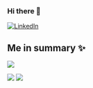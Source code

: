 ### Hi there 👋

<!--
**PrinceChomu/PrinceChomu** is a ✨ _special_ ✨ repository because its `README.md` (this file) appears on your GitHub profile.

Here are some ideas to get you started:

- 🔭 I’m currently working on ...
- 🌱 I’m currently learning ...
- 👯 I’m looking to collaborate on ...
- 🤔 I’m looking for help with ...
- 💬 Ask me about ...
- 📫 How to reach me: ...
- 😄 Pronouns: ...
- ⚡ Fun fact: ...
-->

<p>
  <a href="https://www.linkedin.com/in/prince-chomunorwa-5311aa15a/" target="_blank"><img alt="LinkedIn" src="https://img.shields.io/badge/linkedin-%230077B5.svg?&style=for-the-badge&logo=linkedin&logoColor=white" /></a>

<h2> Me in summary ✨ </h2>

![](http://github-profile-summary-cards.vercel.app/api/cards/profile-details?username=PrinceChomu&theme=radical)

![](http://github-profile-summary-cards.vercel.app/api/cards/repos-per-language?username=PrinceChomu&theme=radical)  ![](http://github-profile-summary-cards.vercel.app/api/cards/most-commit-language?username=PrinceChomu&theme=radical)


